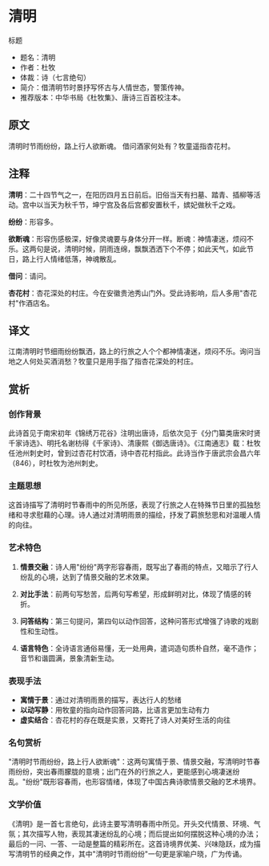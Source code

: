 <!--
 * @Author: ylmzfun ylmzfun@163.com
 * @Date: 2025-10-01 18:05:54
 * @LastEditors: ylmzfun ylmzfun@163.com
 * @LastEditTime: 2025-10-03 20:42:32
 * @FilePath: /poetry/诗词/唐诗/清明.md
 * @Description: 这是默认设置,请设置`customMade`, 打开koroFileHeader查看配置 进行设置: https://github.com/OBKoro1/koro1FileHeader/wiki/%E9%85%8D%E7%BD%AE
-->

# 清明

标题
- 题名：清明
- 作者：杜牧
- 体裁：诗（七言绝句）
- 简介：借清明节时景抒写怀古与人情世态，警策传神。
- 推荐版本：中华书局《杜牧集》、唐诗三百首校注本。

## 原文

清明时节雨纷纷，路上行人欲断魂。
借问酒家何处有？牧童遥指杏花村。

## 注释

**清明**：二十四节气之一，在阳历四月五日前后。旧俗当天有扫墓、踏青、插柳等活动。宫中以当天为秋千节，坤宁宫及各后宫都安置秋千，嫔妃做秋千之戏。

**纷纷**：形容多。

**欲断魂**：形容伤感极深，好像灵魂要与身体分开一样。断魂：神情凄迷，烦闷不乐。这两句是说，清明时候，阴雨连绵，飘飘洒洒下个不停；如此天气，如此节日，路上行人情绪低落，神魂散乱。

**借问**：请问。

**杏花村**：杏花深处的村庄。今在安徽贵池秀山门外。受此诗影响，后人多用"杏花村"作酒店名。

## 译文

江南清明时节细雨纷纷飘洒，路上的行旅之人个个都神情凄迷，烦闷不乐。询问当地之人何处买酒消愁？牧童只是用手指了指杏花深处的村庄。

## 赏析

### 创作背景
此诗首见于南宋初年《锦绣万花谷》注明出唐诗，后依次见于《分门纂类唐宋时贤千家诗选》、明托名谢枋得《千家诗》、清康熙《御选唐诗》。《江南通志》载：杜牧任池州刺史时，曾到过杏花村饮酒，诗中杏花村指此。此诗当作于唐武宗会昌六年（846），时杜牧为池州刺史。

### 主题思想
这首诗描写了清明时节春雨中的所见所感，表现了行旅之人在特殊节日里的孤独愁绪和寻求慰藉的心理。诗人通过对清明雨景的描绘，抒发了羁旅愁思和对温暖人情的向往。

### 艺术特色
1. **情景交融**：诗人用"纷纷"两字形容春雨，既写出了春雨的特点，又暗示了行人纷乱的心境，达到了情景交融的艺术效果。

2. **对比手法**：前两句写愁苦，后两句写希望，形成鲜明对比，体现了情感的转折。

3. **问答结构**：第三句提问，第四句以动作回答，这种问答形式增强了诗歌的戏剧性和生动性。

4. **语言特色**：全诗语言通俗易懂，无一处用典，遣词造句质朴自然，毫不造作；音节和谐圆满，景象清新生动。

### 表现手法
- **寓情于景**：通过对清明雨景的描写，表达行人的愁绪
- **以动写静**：用牧童的指向动作回答问路，比语言更加生动有力
- **虚实结合**：杏花村的存在既是实景，又寄托了诗人对美好生活的向往

### 名句赏析
"清明时节雨纷纷，路上行人欲断魂"：这两句寓情于景、情景交融，写清明时节春雨纷纷，突出春雨朦胧的意境；出门在外的行旅之人，更能感到心境凄迷纷乱。"纷纷"既形容春雨，也形容情绪，体现了中国古典诗歌情景交融的艺术境界。

### 文学价值
《清明》是一首七言绝句，此诗主要写清明春雨中所见。开头交代情景、环境、气氛；其次描写人物，表现其凄迷纷乱的心境；而后提出如何摆脱这种心境的办法；最后的一问、一答、一动是整篇的精彩所在。这首诗境界优美、兴味隐跃，成为描写清明节的经典之作，其中"清明时节雨纷纷"一句更是家喻户晓，广为传诵。
